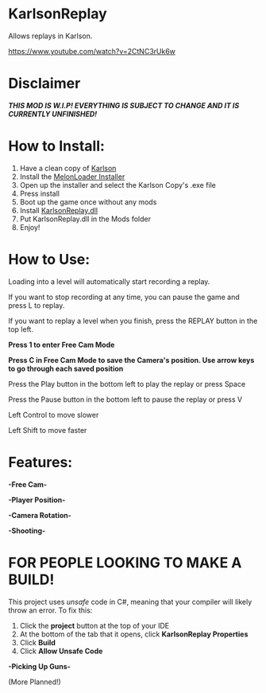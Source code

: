 # KarlsonReplay
Allows replays in Karlson.

https://www.youtube.com/watch?v=2CtNC3rUk6w

# Disclaimer
_**THIS MOD IS W.I.P! EVERYTHING IS SUBJECT TO CHANGE AND IT IS CURRENTLY UNFINISHED!**_

# How to Install:

1. Have a clean copy of [Karlson](https://danidev.itch.io/karlson)
2. Install the [MelonLoader Installer](https://github.com/HerpDerpinstine/MelonLoader/releases/latest/download/MelonLoader.Installer.exe) 
3. Open up the installer and select the Karlson Copy's .exe file
4. Press install
5. Boot up the game once without any mods
6. Install [KarlsonReplay.dll](https://github.com/nonagonn/KarlsonReplay/releases)
7. Put KarlsonReplay.dll in the Mods folder
8. Enjoy!

# How to Use:

Loading into a level will automatically start recording a replay. 

If you want to stop recording at any time, you can pause the game and press L to replay.

If you want to replay a level when you finish, press the REPLAY button in the top left.

**Press 1 to enter Free Cam Mode**

**Press C in Free Cam Mode to save the Camera's position. Use arrow keys to go through each saved position**

Press the Play button in the bottom left to play the replay or press Space

Press the Pause button in the bottom left to pause the replay or press V

Left Control to move slower

Left Shift to move faster


# Features:
**-Free Cam-**

**-Player Position-**

**-Camera Rotation-**

**-Shooting-**

# FOR PEOPLE LOOKING TO MAKE A BUILD!
This project uses *unsafe* code in C#, meaning that your compiler will likely throw an error.
To fix this:

1. Click the **project** button at the top of your IDE
2. At the bottom of the tab that it opens, click **KarlsonReplay Properties**
3. Click **Build**
4. Click **Allow Unsafe Code**

**-Picking Up Guns-**

(More Planned!)

